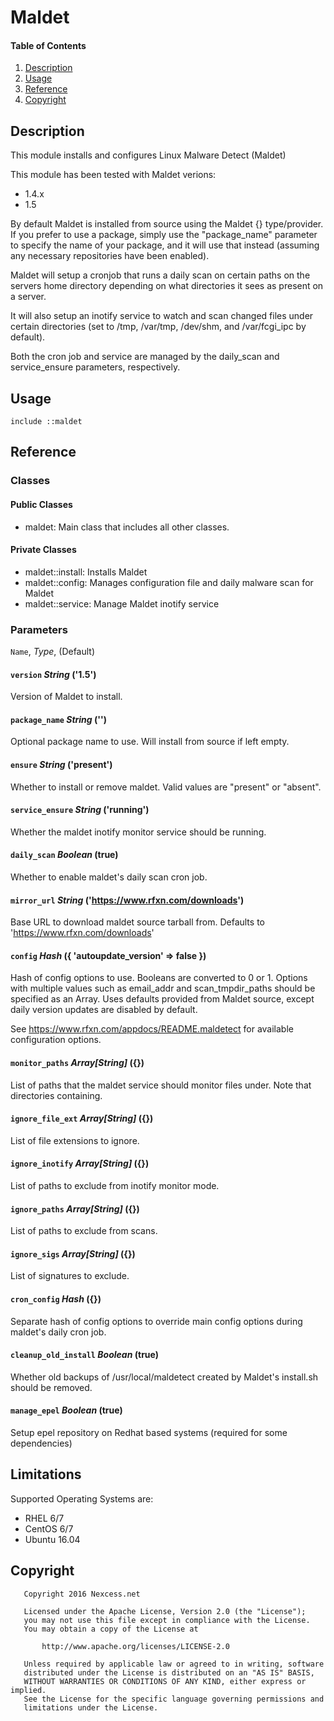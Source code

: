 # Maldet

#### Table of Contents

1. [Description](#description)
2. [Usage](#usage)
3. [Reference](#reference)
4. [Copyright](#copywrite)

## Description

This module installs and configures Linux Malware Detect (Maldet)

This module has been tested with Maldet verions:
  - 1.4.x
  - 1.5

By default Maldet is installed from source using the Maldet {} type/provider. If you prefer to use a package, simply use the "package_name" parameter to specify the name of your package, and it will use that instead (assuming any necessary repositories have been enabled).

Maldet will setup a cronjob that runs a daily scan on certain paths on the servers home directory depending on what directories it sees as present on a server.

It will also setup an inotify service to watch and scan changed files under certain directories (set to /tmp, /var/tmp, /dev/shm, and /var/fcgi_ipc by default).

Both the cron job and service are managed by the daily_scan and service_ensure parameters, respectively.

## Usage

```
include ::maldet
```

## Reference

### Classes

#### Public Classes

* maldet: Main class that includes all other classes.

#### Private Classes

* maldet::install: Installs Maldet
* maldet::config: Manages configuration file and daily malware scan for Maldet
* maldet::service: Manage Maldet inotify service

### Parameters

`Name`, _Type_, (Default)

#### `version` _String_ ('1.5')

Version of Maldet to install.

#### `package_name` _String_ ('')

Optional package name to use. Will install from source if left empty.

#### `ensure` _String_ ('present')

Whether to install or remove maldet. Valid values are "present" or "absent".

#### `service_ensure` _String_ ('running')

Whether the maldet inotify monitor service should be running.

#### `daily_scan` _Boolean_ (true)

Whether to enable maldet's daily scan cron job.

#### `mirror_url` _String_ ('https://www.rfxn.com/downloads')

Base URL to download maldet source tarball from. Defaults to 'https://www.rfxn.com/downloads'

#### `config` _Hash_ ({ 'autoupdate_version' => false })

Hash of config options to use. Booleans are converted to 0 or 1. Options with multiple values such as email_addr and scan_tmpdir_paths should be specified as an Array. Uses defaults provided from Maldet source, except daily version updates are disabled by default.

See https://www.rfxn.com/appdocs/README.maldetect for available configuration options.

#### `monitor_paths` _Array[String]_ ({})

List of paths that the maldet service should monitor files under. Note that directories containing.

#### `ignore_file_ext` _Array[String]_ ({})

List of file extensions to ignore.

#### `ignore_inotify` _Array[String]_ ({})

List of paths to exclude from inotify monitor mode.

#### `ignore_paths` _Array[String]_ ({})

List of paths to exclude from scans.

#### `ignore_sigs` _Array[String]_ ({})

List of signatures to exclude.

#### `cron_config` _Hash_ ({})

Separate hash of config options to override main config options during maldet's daily cron job.

#### `cleanup_old_install` _Boolean_ (true)

Whether old backups of /usr/local/maldetect created by Maldet's install.sh should be removed.

#### `manage_epel` _Boolean_ (true)

Setup epel repository on Redhat based systems (required for some dependencies)

## Limitations

Supported Operating Systems are:
  - RHEL 6/7
  - CentOS 6/7
  - Ubuntu 16.04

## Copyright

~~~
   Copyright 2016 Nexcess.net

   Licensed under the Apache License, Version 2.0 (the "License");
   you may not use this file except in compliance with the License.
   You may obtain a copy of the License at

       http://www.apache.org/licenses/LICENSE-2.0

   Unless required by applicable law or agreed to in writing, software
   distributed under the License is distributed on an "AS IS" BASIS,
   WITHOUT WARRANTIES OR CONDITIONS OF ANY KIND, either express or implied.
   See the License for the specific language governing permissions and
   limitations under the License.
~~~
